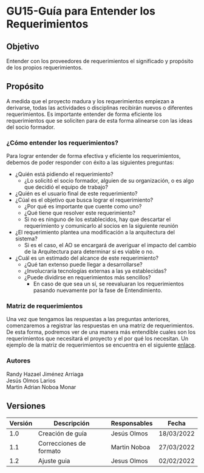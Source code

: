 # GU15-Guía para Entender los Requerimientos



## Objetivo

Entender con los proveedores de requerimientos el significado y propósito de los propios requerimientos.

## Propósito

A medida que el proyecto madura y los requerimientos empiezan a derivarse, todas las actividades o disciplinas recibirán nuevos o diferentes requerimientos. Es importante entender de forma eficiente los requerimientos que se soliciten para de esta forma alinearse con las ideas del socio formador.



### ¿Cómo entender los requerimientos?   

Para lograr entender de forma efectiva y eficiente los requerimientos, debemos de poder responder con éxito a las siguientes preguntas:

- ¿Quién está pidiendo el requerimiento?
    - ¿Lo solicitó el socio formador, alguien de su organización, o es algo que decidió el equipo de trabajo?
- ¿Quién es el usuario final de este requerimiento?
- ¿Cúal es el objetivo que busca lograr el requerimiento?
    - ¿Por qué es importante que cuente como uno?
    - ¿Qué tiene que resolver este requerimiento? 
    - Si no es ninguno de los establecidos, hay que descartar el requerimiento y comunicarlo al socios en la siguiente reunión
- ¿El requerimiento plantea una modificación a la arquitectura del sistema?
    -  Si es el caso, el AO se encargará de averiguar el impacto del cambio de la Arquitectura para determinar si es viable o no. 
- ¿Cuál es un estimado del alcance de este requerimiento?
    - ¿Qué tan extenso puede llegar a desarrollarse?
    - ¿Involucraría tecnologías externas a las ya establecidas?
    - ¿Puede dividirse en requerimientos más sencillos? 
        - En caso de que sea un sí, se reevaluaran los requerimientos pasando nuevamente por la fase de Entendimiento.


### Matriz de requerimientos   

Una vez que tengamos las respuestas a las preguntas anteriores, comenzaremos a registrar las respuestas en una matriz de requerimientos. De esta forma, podremos ver de una manera más entendible cuales son los requerimientos que necesitará el proyecto y el por qué los necesitan.
Un ejemplo de la matriz de requerimientos se encuentra en el siguiente [enlace](https://docs.google.com/spreadsheets/d/1p39uJILHLd_nRUBcTG_wmmYRhMnoDSX4H9eP6_1bQcc/edit?usp=sharing).
 



### Autores
Randy Hazael Jiménez Arriaga  
Jesús Olmos Larios  
Martin Adrian Noboa Monar  


## Versiones

| Versión | Descripción             | Responsables   | Fecha      |
| ------- | ----------------------- | -------------- | ---------- |
| 1.0     | Creación de guía        | Jesús Olmos    | 18/03/2022 |
| 1.1     | Correcciones de formato | Martin Noboa   | 27/03/2022 |
| 1.2     | Ajuste guia             | Jesus Olmos    | 02/02/2022 |






